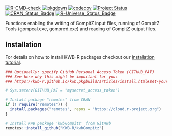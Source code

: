 [![R-CMD-check](https://github.com/KWB-R/kwbGompitz/workflows/R-CMD-check/badge.svg)](https://github.com/KWB-R/kwbGompitz/actions?query=workflow%3AR-CMD-check)
[![pkgdown](https://github.com/KWB-R/kwbGompitz/workflows/pkgdown/badge.svg)](https://github.com/KWB-R/kwbGompitz/actions?query=workflow%3Apkgdown)
[![codecov](https://codecov.io/github/KWB-R/kwbGompitz/branch/main/graphs/badge.svg)](https://codecov.io/github/KWB-R/kwbGompitz)
[![Project Status](https://img.shields.io/badge/lifecycle-experimental-orange.svg)](https://www.tidyverse.org/lifecycle/#experimental)
[![CRAN_Status_Badge](https://www.r-pkg.org/badges/version/kwbGompitz)]()
[![R-Universe_Status_Badge](https://kwb-r.r-universe.dev/badges/kwbGompitz)](https://kwb-r.r-universe.dev/)

Functions enabling the writing of GompitZ input files,
running of GompitZ Tools (gompcal.exe, gompred.exe) and reading of
GompitZ output files.

## Installation

For details on how to install KWB-R packages checkout our [installation tutorial](https://kwb-r.github.io/kwb.pkgbuild/articles/install.html).

```r
### Optionally: specify GitHub Personal Access Token (GITHUB_PAT)
### See here why this might be important for you:
### https://kwb-r.github.io/kwb.pkgbuild/articles/install.html#set-your-github_pat

# Sys.setenv(GITHUB_PAT = "mysecret_access_token")

# Install package "remotes" from CRAN
if (! require("remotes")) {
  install.packages("remotes", repos = "https://cloud.r-project.org")
}

# Install KWB package 'kwbGompitz' from GitHub
remotes::install_github("KWB-R/kwbGompitz")
```
